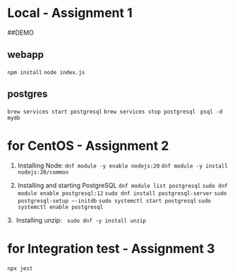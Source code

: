 # Local - Assignment 1
##DEMO
## webapp
```npm install```
```node index.js```
## postgres 
```brew services start postgresql```
```brew services stop postgresql ```
```psql -d mydb```

# for CentOS - Assignment 2
1. Installing Node:
```dnf module -y enable nodejs:20```
```dnf module -y install nodejs:20/common```

2. Installing and starting PostgreSQL
```dnf module list postgresql```
```sudo dnf module enable postgresql:12```
```sudo dnf install postgresql-server```
```sudo postgresql-setup —-initdb```
```sudo systemctl start postgresql```
```sudo systemctl enable postgresql```

3.  Installing unzip:
 
```sudo dnf -y install unzip```

# for Integration test - Assignment 3
```npx jest```
 
 



